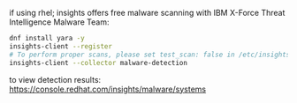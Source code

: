 if using rhel; insights offers free malware scanning with IBM X-Force Threat Intelligence Malware Team:
```sh
dnf install yara -y
insights-client --register
# To perform proper scans, please set test_scan: false in /etc/insights-client/malware-detection-config.yml
insights-client --collector malware-detection
```
to view detection results:   https://console.redhat.com/insights/malware/systems
